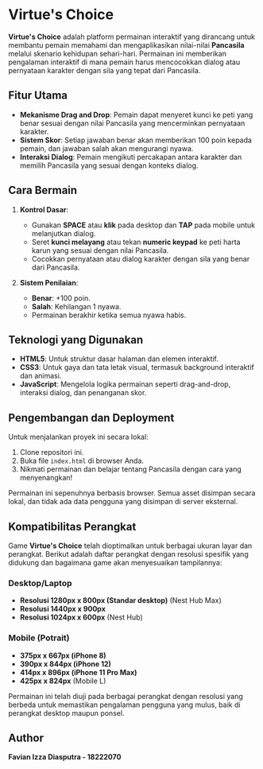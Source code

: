 # Virtue's Choice

**Virtue's Choice** adalah platform permainan interaktif yang dirancang untuk membantu pemain memahami dan mengaplikasikan nilai-nilai **Pancasila** melalui skenario kehidupan sehari-hari. Permainan ini memberikan pengalaman interaktif di mana pemain harus mencocokkan dialog atau pernyataan karakter dengan sila yang tepat dari Pancasila.

## Fitur Utama

- **Mekanisme Drag and Drop**: Pemain dapat menyeret kunci ke peti yang benar sesuai dengan nilai Pancasila yang mencerminkan pernyataan karakter.
- **Sistem Skor**: Setiap jawaban benar akan memberikan 100 poin kepada pemain, dan jawaban salah akan mengurangi nyawa.
- **Interaksi Dialog**: Pemain mengikuti percakapan antara karakter dan memilih Pancasila yang sesuai dengan konteks dialog.

## Cara Bermain

1. **Kontrol Dasar**:
   - Gunakan **SPACE** atau **klik** pada desktop dan **TAP** pada mobile untuk melanjutkan dialog.
   - Seret **kunci melayang** atau tekan **numeric keypad** ke peti harta karun yang sesuai dengan nilai Pancasila.
   - Cocokkan pernyataan atau dialog karakter dengan sila yang benar dari Pancasila.

2. **Sistem Penilaian**:
   - **Benar**: +100 poin.
   - **Salah**: Kehilangan 1 nyawa.
   - Permainan berakhir ketika semua nyawa habis.

## Teknologi yang Digunakan

- **HTML5**: Untuk struktur dasar halaman dan elemen interaktif.
- **CSS3**: Untuk gaya dan tata letak visual, termasuk background interaktif dan animasi.
- **JavaScript**: Mengelola logika permainan seperti drag-and-drop, interaksi dialog, dan penanganan skor.

## Pengembangan dan Deployment

Untuk menjalankan proyek ini secara lokal:
1. Clone repositori ini.
2. Buka file `index.html` di browser Anda.
3. Nikmati permainan dan belajar tentang Pancasila dengan cara yang menyenangkan!

Permainan ini sepenuhnya berbasis browser. Semua asset disimpan secara lokal, dan tidak ada data pengguna yang disimpan di server eksternal.

## Kompatibilitas Perangkat

Game **Virtue's Choice** telah dioptimalkan untuk berbagai ukuran layar dan perangkat. Berikut adalah daftar perangkat dengan resolusi spesifik yang didukung dan bagaimana game akan menyesuaikan tampilannya:

### Desktop/Laptop
- **Resolusi 1280px x 800px (Standar desktop)** (Nest Hub Max)
- **Resolusi 1440px x 900px**
- **Resolusi 1024px x 600px** (Nest Hub)

### Mobile (Potrait)
- **375px x 667px (iPhone 8)**
- **390px x 844px (iPhone 12)**
- **414px x 896px (iPhone 11 Pro Max)**
- **425px x 824px** (Mobile L)

Permainan ini telah diuji pada berbagai perangkat dengan resolusi yang berbeda untuk memastikan pengalaman pengguna yang mulus, baik di perangkat desktop maupun ponsel.

## Author

**Favian Izza Diasputra - 18222070**
